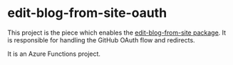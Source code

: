 # edit-blog-from-site-oauth

This project is the piece which enables the [edit-blog-from-site package](https://github.com/thomasgauvin/edit-blog-from-site). 
It is responsible for handling the GitHub OAuth flow and redirects.

It is an Azure Functions project.
